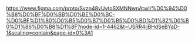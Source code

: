 https://www.figma.com/proto/Svzn48vUvtoSXMNNwnAtwI/%D0%94%D0%B8%D0%BF%D0%BB%D0%BE%D0%BC-%D0%BF%D1%80%D0%B5%D0%B7%D0%B5%D0%BD%D1%82%D0%B0%D1%86%D0%B8%D1%8F?node-id=1-4462&t=USRR4ijBHdSeBYaD-1&scaling=contain&page-id=0%3A1
